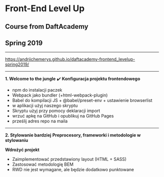 # Front-End Level Up
## Course from DaftAcademy
## Spring 2019

- - -

https://andriichemerys.github.io/daftacademy-frontend_levelup-spring2019/

- - -

**1. Welcome to the jungle** :heavy_check_mark:
**Konfiguracja projektu frontendowego**

* npm do instalacji paczek
* Webpack jako bundler (+html-webpack-plugin)
* Babel do kompilacji JS + @babel/preset-env + ustawienie browserlist
* w aplikacji użyj naszego skryptu
* Skryptu użyj przy pomocy deklaracji import
* wrzuć apkę na GitHub i opublikuj na GitHub Pages
* prześlij adres repo na maila

- - -
**2. Stylowanie bardziej** 
**Preprocesory, frameworki i metodologie w stylowaniu**

**Wdrożyć projekt**

* Zaimplementować przedstawiony layout (HTML + SASS)
* Zastosować metodologię BEM
* RWD nie jest wymagane, ale będzie dodatkowo punktowane
